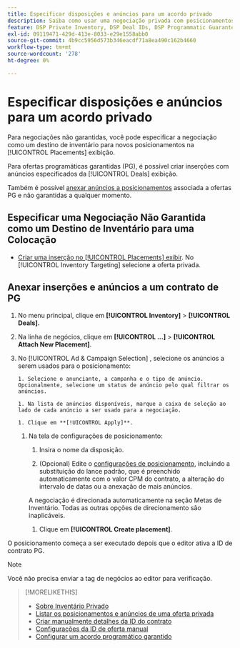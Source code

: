 ```yaml
---
title: Especificar disposições e anúncios para um acordo privado
description: Saiba como usar uma negociação privada com posicionamentos e anúncios adicionais.
feature: DSP Private Inventory, DSP Deal IDs, DSP Programmatic Guaranteed Deals
exl-id: 09119471-429d-413e-8033-e29e1558abb0
source-git-commit: 4b9cc5956d573b346eacdf71a8ea490c162b4660
workflow-type: tm+mt
source-wordcount: '278'
ht-degree: 0%

---
```


# Especificar disposições e anúncios para um acordo privado

Para negociações não garantidas, você pode especificar a negociação como um destino de inventário para novos posicionamentos na [!UICONTROL Placements] exibição.

Para ofertas programáticas garantidas (PG), é possível criar inserções com anúncios especificados da [!UICONTROL Deals] exibição.

Também é possível [anexar anúncios a posicionamentos](/help/dsp/campaign-management/ads/ad-attach-to-placement.md) associada a ofertas PG e não garantidas a qualquer momento.

## Especificar uma Negociação Não Garantida como um Destino de Inventário para uma Colocação

* [Criar uma inserção no [!UICONTROL Placements] exibir](/help/dsp/campaign-management/placements/placement-create.md). No [!UICONTROL Inventory Targeting] selecione a oferta privada.

## Anexar inserções e anúncios a um contrato de PG

1. No menu principal, clique em **[!UICONTROL Inventory]** > **[!UICONTROL Deals].**

1. Na linha de negócios, clique em  **[!UICONTROL ...]** > **[!UICONTROL Attach New Placement]**.

1. No [!UICONTROL Ad & Campaign Selection] , selecione os anúncios a serem usados para o posicionamento:

       1. Selecione o anunciante, a campanha e o tipo de anúncio. Opcionalmente, selecione um status de anúncio pelo qual filtrar os anúncios.
       
       1. Na lista de anúncios disponíveis, marque a caixa de seleção ao lado de cada anúncio a ser usado para a negociação.
       
       1. Clique em **[!UICONTROL Apply]**.
   
   1. Na tela de configurações de posicionamento:

      1. Insira o nome da disposição.

      1. (Opcional) Edite o [configurações de posicionamento](/help/dsp/campaign-management/placements/placement-settings.md), incluindo a substituição do lance padrão, que é preenchido automaticamente com o valor CPM do contrato, a alteração do intervalo de datas ou a anexação de mais anúncios.

      A negociação é direcionada automaticamente na seção Metas de Inventário. Todas as outras opções de direcionamento são inaplicáveis.

      1. Clique em **[!UICONTROL Create placement]**.

O posicionamento começa a ser executado depois que o editor ativa a ID de contrato PG.

>[!NOTE]
>
> Você não precisa enviar a tag de negócios ao editor para verificação.

>[!MORELIKETHIS]
>
>* [Sobre Inventário Privado](private-inventory-about.md)
>* [Listar os posicionamentos e anúncios de uma oferta privada](/help/dsp/inventory/private-deal-view-placements.md)
>* [Criar manualmente detalhes da ID do contrato](deal-id-create.md)
>* [Configurações da ID de oferta manual](deal-id-settings.md)
>* [Configurar um acordo programático garantido](programmatic-guaranteed-set-up.md)
